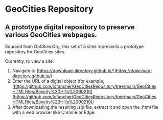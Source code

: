 # GeoCities Repository
## A prototype digital repository to preserve various GeoCities webpages.

Sourced from OoCities.Org, this set of 5 sites represents a prototype repository for GeoCities sites.
  
Currently, to view a site:
  1. Navigate to [https://download-directory.github.io/](https://download-directory.github.io/)
  2. Enter the URL of a digital object (for example, [https://github.com/lcfancher/GeoCitiesRepository/tree/main/GeoCitiesHTMLFiles/Beverly%20Hills%2090210](https://github.com/lcfancher/GeoCitiesRepository/tree/main/GeoCitiesHTMLFiles/Beverly%20Hills%2090210))
  3. After downloading the resulting .zip file, extract it and open the .html file with a web browser like Chrome or Edge.

